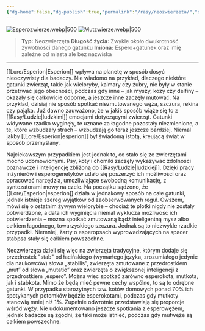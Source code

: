 ```yaml
---
{"dg-home":false,"dg-publish":true,"permalink":"/rasy/neozwierzeta/","dgPassFrontmatter":true}
---
```


![Esperozwierze.webp|500](/img/user/Vault/Grafiki/Lore/Esperozwierze.webp)
![Mutzwierze.webp|500](/img/user/Vault/Grafiki/Lore/Mutzwierze.webp)

> **Typ:** Neozwierzęta
> **Długość życia:** Zwykle około dwukrotność żywotności danego gatunku
> **Imiona:** Espero+gatunek oraz imię zależne od miasta ale bez nazwiska

---

[[Lore/Esperion\|Esperion]] wpływa na planetę w sposób dosyć nieoczywisty dla badaczy. Nie wiadomo na przykład, dlaczego niektóre gatunki zwierząt, takie jak wieloryby, kalmary czy żubry, nie były w stanie przetrwać jego obecności, podczas gdy inne – jak myszy, kozy czy delfiny – okazały się całkowicie odporne, a jeszcze inne zaczęły mutować. Na przykład, dzisiaj nie sposób spotkać niezmutowanego węża, szczura, rekina czy pająka. Już dawno zauważono, że w jakiś sposób wiąże się to z [[Rasy/Ludzie\|ludzkimi]] emocjami dotyczącymi zwierząt. Gatunki widywane rzadko wyginęły, te uznane za łagodne pozostały niezmienione, a te, które wzbudzały strach – wzbudzają go teraz jeszcze bardziej. Niemal jakby [[Lore/Esperion\|esperion]] był świadomą istotą, kreującą świat w sposób przemyślany.

Najciekawszym przypadkiem jest jednak to, co stało się ze zwierzętami mocno udomowionymi. Psy, koty i chomiki zaczęły wykazywać zdolności poznawcze i inteligencję zbliżoną do [[Rasy/Ludzie\|ludzkiej]]. Dzięki pracy inżynierów i esperogenetyków udało się poszerzyć ich możliwości oraz opracować narzędzia, umożliwiające swobodną komunikację, z syntezatorami mowy na czele. Na początku sądzono, że [[Lore/Esperion\|esperion]] działa w jednakowy sposób na całe gatunki, jednak istnieje szereg wyjątków od zaobserwowanych reguł. Owszem, mówi się o ostatnim żywym wielorybie – chociaż te plotki nigdy nie zostały potwierdzone, a data ich wyginięcia niemal wyklucza możliwość ich potwierdzenia – można spotkać zmutowaną bądź inteligentną mysz albo całkiem łagodnego, towarzyskiego szczura. Jednak są to niezwykle rzadkie przypadki. Niemniej, żarty o esperopsach wyprowadzających na spacer stabpsa stały się całkiem powszechne.

Neozwierzęta dzieli się więc na zwierzęta tradycyjne, którym dodaje się przedrostek "stab" od łacińskiego (wymarłego języka, zrozumiałego jedynie dla naukowców) słowa „stabilis”, zwierzęta zmutowane z przedrostkiem „mut” od słowa „mutatio” oraz zwierzęta o zwiększonej inteligencji z przedrostkiem „espero”. Można więc spotkać zarówno esperokota, mutkota, jak i stabkota. Mimo że będą mieć pewne cechy wspólne, to są to odrębne gatunki. W przypadku starożytnych tzw. kotów domowych ponad 70% ich spotykanych potomków będzie esperokotami, podczas gdy mutkoty stanowią mniej niż 1%. Zupełnie odwrotnie przedstawiają się proporcje wśród węży. Nie udokumentowano jeszcze spotkania z esperowężem, jednak badacze są zgodni, że taki może istnieć, podczas gdy mutwęże są całkiem powszechne.